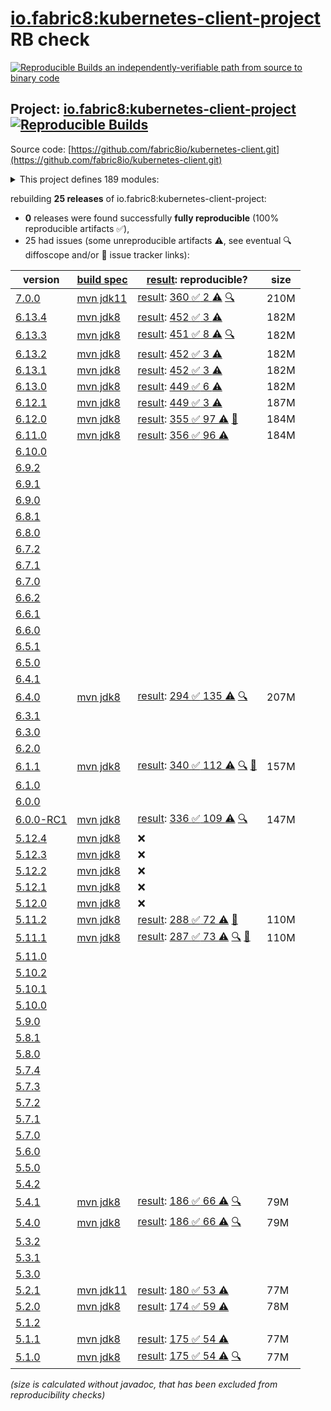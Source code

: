 [io.fabric8:kubernetes-client-project](https://central.sonatype.com/artifact/io.fabric8/kubernetes-client-project/versions) RB check
=======

[![Reproducible Builds](https://reproducible-builds.org/images/logos/rb.svg) an independently-verifiable path from source to binary code](https://reproducible-builds.org/)

## Project: [io.fabric8:kubernetes-client-project](https://central.sonatype.com/artifact/io.fabric8/kubernetes-client-project/versions) [![Reproducible Builds](https://img.shields.io/endpoint?url=https://raw.githubusercontent.com/jvm-repo-rebuild/reproducible-central/master/content/io/fabric8/kubernetes-client/badge.json)](https://github.com/jvm-repo-rebuild/reproducible-central/blob/master/content/io/fabric8/kubernetes-client/README.md)

Source code: [https://github.com/fabric8io/kubernetes-client.git](https://github.com/fabric8io/kubernetes-client.git)

<details><summary>This project defines 189 modules:</summary>

* [io.fabric8.java-generator:io.fabric8.java-generator.gradle.plugin](https://central.sonatype.com/artifact/io.fabric8.java-generator/io.fabric8.java-generator.gradle.plugin/overview)
* [io.fabric8.kubernetes:karaf](https://central.sonatype.com/artifact/io.fabric8.kubernetes/karaf/overview)
* [io.fabric8.kubernetes:kubernetes-karaf](https://central.sonatype.com/artifact/io.fabric8.kubernetes/kubernetes-karaf/overview)
* [io.fabric8.kubernetes:kubernetes-karaf-itests](https://central.sonatype.com/artifact/io.fabric8.kubernetes/kubernetes-karaf-itests/overview)
* [io.fabric8.kubernetes:platforms](https://central.sonatype.com/artifact/io.fabric8.kubernetes/platforms/overview)
* [io.fabric8:camel-k-client](https://central.sonatype.com/artifact/io.fabric8/camel-k-client/overview)
* [io.fabric8:camel-k-extension-pom](https://central.sonatype.com/artifact/io.fabric8/camel-k-extension-pom/overview)
* [io.fabric8:camel-k-mock](https://central.sonatype.com/artifact/io.fabric8/camel-k-mock/overview)
* [io.fabric8:camel-k-model-v1](https://central.sonatype.com/artifact/io.fabric8/camel-k-model-v1/overview)
* [io.fabric8:camel-k-model-v1alpha1](https://central.sonatype.com/artifact/io.fabric8/camel-k-model-v1alpha1/overview)
* [io.fabric8:camel-k-tests](https://central.sonatype.com/artifact/io.fabric8/camel-k-tests/overview)
* [io.fabric8:certmanager-client](https://central.sonatype.com/artifact/io.fabric8/certmanager-client/overview)
* [io.fabric8:certmanager-examples](https://central.sonatype.com/artifact/io.fabric8/certmanager-examples/overview)
* [io.fabric8:certmanager-extension-pom](https://central.sonatype.com/artifact/io.fabric8/certmanager-extension-pom/overview)
* [io.fabric8:certmanager-model](https://central.sonatype.com/artifact/io.fabric8/certmanager-model/overview)
* [io.fabric8:certmanager-model-v1](https://central.sonatype.com/artifact/io.fabric8/certmanager-model-v1/overview)
* [io.fabric8:certmanager-model-v1alpha2](https://central.sonatype.com/artifact/io.fabric8/certmanager-model-v1alpha2/overview)
* [io.fabric8:certmanager-model-v1alpha3](https://central.sonatype.com/artifact/io.fabric8/certmanager-model-v1alpha3/overview)
* [io.fabric8:certmanager-model-v1beta1](https://central.sonatype.com/artifact/io.fabric8/certmanager-model-v1beta1/overview)
* [io.fabric8:certmanager-server-mock](https://central.sonatype.com/artifact/io.fabric8/certmanager-server-mock/overview)
* [io.fabric8:certmanager-tests](https://central.sonatype.com/artifact/io.fabric8/certmanager-tests/overview)
* [io.fabric8:chaosmesh](https://central.sonatype.com/artifact/io.fabric8/chaosmesh/overview)
* [io.fabric8:chaosmesh-client](https://central.sonatype.com/artifact/io.fabric8/chaosmesh-client/overview)
* [io.fabric8:chaosmesh-examples](https://central.sonatype.com/artifact/io.fabric8/chaosmesh-examples/overview)
* [io.fabric8:chaosmesh-model](https://central.sonatype.com/artifact/io.fabric8/chaosmesh-model/overview)
* [io.fabric8:chaosmesh-server-mock](https://central.sonatype.com/artifact/io.fabric8/chaosmesh-server-mock/overview)
* [io.fabric8:chaosmesh-tests](https://central.sonatype.com/artifact/io.fabric8/chaosmesh-tests/overview)
* [io.fabric8:crd-generator](https://central.sonatype.com/artifact/io.fabric8/crd-generator/overview)
* [io.fabric8:crd-generator-api](https://central.sonatype.com/artifact/io.fabric8/crd-generator-api/overview)
* [io.fabric8:crd-generator-api-v2](https://central.sonatype.com/artifact/io.fabric8/crd-generator-api-v2/overview)
* [io.fabric8:crd-generator-apt](https://central.sonatype.com/artifact/io.fabric8/crd-generator-apt/overview)
* [io.fabric8:crd-generator-cli](https://central.sonatype.com/artifact/io.fabric8/crd-generator-cli/overview)
* [io.fabric8:crd-generator-collector](https://central.sonatype.com/artifact/io.fabric8/crd-generator-collector/overview)
* [io.fabric8:crd-generator-maven-plugin](https://central.sonatype.com/artifact/io.fabric8/crd-generator-maven-plugin/overview)
* [io.fabric8:crd-generator-parent](https://central.sonatype.com/artifact/io.fabric8/crd-generator-parent/overview)
* [io.fabric8:crd-generator-test](https://central.sonatype.com/artifact/io.fabric8/crd-generator-test/overview)
* [io.fabric8:crd-generator-test-apt](https://central.sonatype.com/artifact/io.fabric8/crd-generator-test-apt/overview)
* [io.fabric8:generator-annotations](https://central.sonatype.com/artifact/io.fabric8/generator-annotations/overview)
* [io.fabric8:istio-client](https://central.sonatype.com/artifact/io.fabric8/istio-client/overview)
* [io.fabric8:istio-examples](https://central.sonatype.com/artifact/io.fabric8/istio-examples/overview)
* [io.fabric8:istio-extension-pom](https://central.sonatype.com/artifact/io.fabric8/istio-extension-pom/overview)
* [io.fabric8:istio-model](https://central.sonatype.com/artifact/io.fabric8/istio-model/overview)
* [io.fabric8:istio-model-v1alpha3](https://central.sonatype.com/artifact/io.fabric8/istio-model-v1alpha3/overview)
* [io.fabric8:istio-model-v1beta1](https://central.sonatype.com/artifact/io.fabric8/istio-model-v1beta1/overview)
* [io.fabric8:istio-server-mock](https://central.sonatype.com/artifact/io.fabric8/istio-server-mock/overview)
* [io.fabric8:istio-tests](https://central.sonatype.com/artifact/io.fabric8/istio-tests/overview)
* [io.fabric8:java-generator-benchmark](https://central.sonatype.com/artifact/io.fabric8/java-generator-benchmark/overview)
* [io.fabric8:java-generator-cli](https://central.sonatype.com/artifact/io.fabric8/java-generator-cli/overview)
* [io.fabric8:java-generator-core](https://central.sonatype.com/artifact/io.fabric8/java-generator-core/overview)
* [io.fabric8:java-generator-integration-tests](https://central.sonatype.com/artifact/io.fabric8/java-generator-integration-tests/overview)
* [io.fabric8:java-generator-maven-plugin](https://central.sonatype.com/artifact/io.fabric8/java-generator-maven-plugin/overview)
* [io.fabric8:java-generator-parent](https://central.sonatype.com/artifact/io.fabric8/java-generator-parent/overview)
* [io.fabric8:knative-client](https://central.sonatype.com/artifact/io.fabric8/knative-client/overview)
* [io.fabric8:knative-examples](https://central.sonatype.com/artifact/io.fabric8/knative-examples/overview)
* [io.fabric8:knative-extension-pom](https://central.sonatype.com/artifact/io.fabric8/knative-extension-pom/overview)
* [io.fabric8:knative-mock](https://central.sonatype.com/artifact/io.fabric8/knative-mock/overview)
* [io.fabric8:knative-model](https://central.sonatype.com/artifact/io.fabric8/knative-model/overview)
* [io.fabric8:knative-tests](https://central.sonatype.com/artifact/io.fabric8/knative-tests/overview)
* [io.fabric8:kube-api-test](https://central.sonatype.com/artifact/io.fabric8/kube-api-test/overview)
* [io.fabric8:kube-api-test-client-inject](https://central.sonatype.com/artifact/io.fabric8/kube-api-test-client-inject/overview)
* [io.fabric8:kube-api-test-parent](https://central.sonatype.com/artifact/io.fabric8/kube-api-test-parent/overview)
* [io.fabric8:kubernetes-client](https://central.sonatype.com/artifact/io.fabric8/kubernetes-client/overview)
* [io.fabric8:kubernetes-client-api](https://central.sonatype.com/artifact/io.fabric8/kubernetes-client-api/overview)
* [io.fabric8:kubernetes-client-deps-compatibility-tests](https://central.sonatype.com/artifact/io.fabric8/kubernetes-client-deps-compatibility-tests/overview)
* [io.fabric8:kubernetes-client-init-bc-fips](https://central.sonatype.com/artifact/io.fabric8/kubernetes-client-init-bc-fips/overview)
* [io.fabric8:kubernetes-client-project](https://central.sonatype.com/artifact/io.fabric8/kubernetes-client-project/overview)
* [io.fabric8:kubernetes-examples](https://central.sonatype.com/artifact/io.fabric8/kubernetes-examples/overview)
* [io.fabric8:kubernetes-extensions](https://central.sonatype.com/artifact/io.fabric8/kubernetes-extensions/overview)
* [io.fabric8:kubernetes-httpclient-jdk](https://central.sonatype.com/artifact/io.fabric8/kubernetes-httpclient-jdk/overview)
* [io.fabric8:kubernetes-httpclient-jetty](https://central.sonatype.com/artifact/io.fabric8/kubernetes-httpclient-jetty/overview)
* [io.fabric8:kubernetes-httpclient-okhttp](https://central.sonatype.com/artifact/io.fabric8/kubernetes-httpclient-okhttp/overview)
* [io.fabric8:kubernetes-httpclient-vertx](https://central.sonatype.com/artifact/io.fabric8/kubernetes-httpclient-vertx/overview)
* [io.fabric8:kubernetes-junit-jupiter](https://central.sonatype.com/artifact/io.fabric8/kubernetes-junit-jupiter/overview)
* [io.fabric8:kubernetes-junit-jupiter-autodetected](https://central.sonatype.com/artifact/io.fabric8/kubernetes-junit-jupiter-autodetected/overview)
* [io.fabric8:kubernetes-log4j](https://central.sonatype.com/artifact/io.fabric8/kubernetes-log4j/overview)
* [io.fabric8:kubernetes-model](https://central.sonatype.com/artifact/io.fabric8/kubernetes-model/overview)
* [io.fabric8:kubernetes-model-admissionregistration](https://central.sonatype.com/artifact/io.fabric8/kubernetes-model-admissionregistration/overview)
* [io.fabric8:kubernetes-model-apiextensions](https://central.sonatype.com/artifact/io.fabric8/kubernetes-model-apiextensions/overview)
* [io.fabric8:kubernetes-model-apps](https://central.sonatype.com/artifact/io.fabric8/kubernetes-model-apps/overview)
* [io.fabric8:kubernetes-model-autoscaling](https://central.sonatype.com/artifact/io.fabric8/kubernetes-model-autoscaling/overview)
* [io.fabric8:kubernetes-model-batch](https://central.sonatype.com/artifact/io.fabric8/kubernetes-model-batch/overview)
* [io.fabric8:kubernetes-model-certificates](https://central.sonatype.com/artifact/io.fabric8/kubernetes-model-certificates/overview)
* [io.fabric8:kubernetes-model-common](https://central.sonatype.com/artifact/io.fabric8/kubernetes-model-common/overview)
* [io.fabric8:kubernetes-model-coordination](https://central.sonatype.com/artifact/io.fabric8/kubernetes-model-coordination/overview)
* [io.fabric8:kubernetes-model-core](https://central.sonatype.com/artifact/io.fabric8/kubernetes-model-core/overview)
* [io.fabric8:kubernetes-model-discovery](https://central.sonatype.com/artifact/io.fabric8/kubernetes-model-discovery/overview)
* [io.fabric8:kubernetes-model-events](https://central.sonatype.com/artifact/io.fabric8/kubernetes-model-events/overview)
* [io.fabric8:kubernetes-model-extensions](https://central.sonatype.com/artifact/io.fabric8/kubernetes-model-extensions/overview)
* [io.fabric8:kubernetes-model-flowcontrol](https://central.sonatype.com/artifact/io.fabric8/kubernetes-model-flowcontrol/overview)
* [io.fabric8:kubernetes-model-gatewayapi](https://central.sonatype.com/artifact/io.fabric8/kubernetes-model-gatewayapi/overview)
* [io.fabric8:kubernetes-model-generator](https://central.sonatype.com/artifact/io.fabric8/kubernetes-model-generator/overview)
* [io.fabric8:kubernetes-model-jsonschema2pojo](https://central.sonatype.com/artifact/io.fabric8/kubernetes-model-jsonschema2pojo/overview)
* [io.fabric8:kubernetes-model-kustomize](https://central.sonatype.com/artifact/io.fabric8/kubernetes-model-kustomize/overview)
* [io.fabric8:kubernetes-model-metrics](https://central.sonatype.com/artifact/io.fabric8/kubernetes-model-metrics/overview)
* [io.fabric8:kubernetes-model-networking](https://central.sonatype.com/artifact/io.fabric8/kubernetes-model-networking/overview)
* [io.fabric8:kubernetes-model-node](https://central.sonatype.com/artifact/io.fabric8/kubernetes-model-node/overview)
* [io.fabric8:kubernetes-model-policy](https://central.sonatype.com/artifact/io.fabric8/kubernetes-model-policy/overview)
* [io.fabric8:kubernetes-model-rbac](https://central.sonatype.com/artifact/io.fabric8/kubernetes-model-rbac/overview)
* [io.fabric8:kubernetes-model-resource](https://central.sonatype.com/artifact/io.fabric8/kubernetes-model-resource/overview)
* [io.fabric8:kubernetes-model-scheduling](https://central.sonatype.com/artifact/io.fabric8/kubernetes-model-scheduling/overview)
* [io.fabric8:kubernetes-model-storageclass](https://central.sonatype.com/artifact/io.fabric8/kubernetes-model-storageclass/overview)
* [io.fabric8:kubernetes-model-validator](https://central.sonatype.com/artifact/io.fabric8/kubernetes-model-validator/overview)
* [io.fabric8:kubernetes-openshift-uberjar](https://central.sonatype.com/artifact/io.fabric8/kubernetes-openshift-uberjar/overview)
* [io.fabric8:kubernetes-server-mock](https://central.sonatype.com/artifact/io.fabric8/kubernetes-server-mock/overview)
* [io.fabric8:kubernetes-test](https://central.sonatype.com/artifact/io.fabric8/kubernetes-test/overview)
* [io.fabric8:mockwebserver](https://central.sonatype.com/artifact/io.fabric8/mockwebserver/overview)
* [io.fabric8:model-annotator](https://central.sonatype.com/artifact/io.fabric8/model-annotator/overview)
* [io.fabric8:open-cluster-management](https://central.sonatype.com/artifact/io.fabric8/open-cluster-management/overview)
* [io.fabric8:open-cluster-management-agent-model](https://central.sonatype.com/artifact/io.fabric8/open-cluster-management-agent-model/overview)
* [io.fabric8:open-cluster-management-apps-model](https://central.sonatype.com/artifact/io.fabric8/open-cluster-management-apps-model/overview)
* [io.fabric8:open-cluster-management-client](https://central.sonatype.com/artifact/io.fabric8/open-cluster-management-client/overview)
* [io.fabric8:open-cluster-management-cluster-model](https://central.sonatype.com/artifact/io.fabric8/open-cluster-management-cluster-model/overview)
* [io.fabric8:open-cluster-management-discovery-model](https://central.sonatype.com/artifact/io.fabric8/open-cluster-management-discovery-model/overview)
* [io.fabric8:open-cluster-management-model](https://central.sonatype.com/artifact/io.fabric8/open-cluster-management-model/overview)
* [io.fabric8:open-cluster-management-observability-model](https://central.sonatype.com/artifact/io.fabric8/open-cluster-management-observability-model/overview)
* [io.fabric8:open-cluster-management-operator-model](https://central.sonatype.com/artifact/io.fabric8/open-cluster-management-operator-model/overview)
* [io.fabric8:open-cluster-management-placementruleapps-model](https://central.sonatype.com/artifact/io.fabric8/open-cluster-management-placementruleapps-model/overview)
* [io.fabric8:open-cluster-management-policy-model](https://central.sonatype.com/artifact/io.fabric8/open-cluster-management-policy-model/overview)
* [io.fabric8:open-cluster-management-search-model](https://central.sonatype.com/artifact/io.fabric8/open-cluster-management-search-model/overview)
* [io.fabric8:open-cluster-management-server-mock](https://central.sonatype.com/artifact/io.fabric8/open-cluster-management-server-mock/overview)
* [io.fabric8:open-cluster-management-tests](https://central.sonatype.com/artifact/io.fabric8/open-cluster-management-tests/overview)
* [io.fabric8:open-virtual-networking](https://central.sonatype.com/artifact/io.fabric8/open-virtual-networking/overview)
* [io.fabric8:open-virtual-networking-client](https://central.sonatype.com/artifact/io.fabric8/open-virtual-networking-client/overview)
* [io.fabric8:open-virtual-networking-model-v1](https://central.sonatype.com/artifact/io.fabric8/open-virtual-networking-model-v1/overview)
* [io.fabric8:open-virtual-networking-tests](https://central.sonatype.com/artifact/io.fabric8/open-virtual-networking-tests/overview)
* [io.fabric8:openclustermanagement-examples](https://central.sonatype.com/artifact/io.fabric8/openclustermanagement-examples/overview)
* [io.fabric8:openshift-client](https://central.sonatype.com/artifact/io.fabric8/openshift-client/overview)
* [io.fabric8:openshift-client-api](https://central.sonatype.com/artifact/io.fabric8/openshift-client-api/overview)
* [io.fabric8:openshift-model](https://central.sonatype.com/artifact/io.fabric8/openshift-model/overview)
* [io.fabric8:openshift-model-autoscaling](https://central.sonatype.com/artifact/io.fabric8/openshift-model-autoscaling/overview)
* [io.fabric8:openshift-model-clusterautoscaling](https://central.sonatype.com/artifact/io.fabric8/openshift-model-clusterautoscaling/overview)
* [io.fabric8:openshift-model-config](https://central.sonatype.com/artifact/io.fabric8/openshift-model-config/overview)
* [io.fabric8:openshift-model-console](https://central.sonatype.com/artifact/io.fabric8/openshift-model-console/overview)
* [io.fabric8:openshift-model-hive](https://central.sonatype.com/artifact/io.fabric8/openshift-model-hive/overview)
* [io.fabric8:openshift-model-installer](https://central.sonatype.com/artifact/io.fabric8/openshift-model-installer/overview)
* [io.fabric8:openshift-model-machine](https://central.sonatype.com/artifact/io.fabric8/openshift-model-machine/overview)
* [io.fabric8:openshift-model-machineconfig](https://central.sonatype.com/artifact/io.fabric8/openshift-model-machineconfig/overview)
* [io.fabric8:openshift-model-machineconfiguration](https://central.sonatype.com/artifact/io.fabric8/openshift-model-machineconfiguration/overview)
* [io.fabric8:openshift-model-miscellaneous](https://central.sonatype.com/artifact/io.fabric8/openshift-model-miscellaneous/overview)
* [io.fabric8:openshift-model-monitoring](https://central.sonatype.com/artifact/io.fabric8/openshift-model-monitoring/overview)
* [io.fabric8:openshift-model-operator](https://central.sonatype.com/artifact/io.fabric8/openshift-model-operator/overview)
* [io.fabric8:openshift-model-operatorhub](https://central.sonatype.com/artifact/io.fabric8/openshift-model-operatorhub/overview)
* [io.fabric8:openshift-model-storageversionmigrator](https://central.sonatype.com/artifact/io.fabric8/openshift-model-storageversionmigrator/overview)
* [io.fabric8:openshift-model-tuned](https://central.sonatype.com/artifact/io.fabric8/openshift-model-tuned/overview)
* [io.fabric8:openshift-model-whereabouts](https://central.sonatype.com/artifact/io.fabric8/openshift-model-whereabouts/overview)
* [io.fabric8:openshift-server-mock](https://central.sonatype.com/artifact/io.fabric8/openshift-server-mock/overview)
* [io.fabric8:ovn](https://central.sonatype.com/artifact/io.fabric8/ovn/overview)
* [io.fabric8:ovn-client](https://central.sonatype.com/artifact/io.fabric8/ovn-client/overview)
* [io.fabric8:ovn-model](https://central.sonatype.com/artifact/io.fabric8/ovn-model/overview)
* [io.fabric8:ovn-tests](https://central.sonatype.com/artifact/io.fabric8/ovn-tests/overview)
* [io.fabric8:service-catalog](https://central.sonatype.com/artifact/io.fabric8/service-catalog/overview)
* [io.fabric8:service-catalog-examples](https://central.sonatype.com/artifact/io.fabric8/service-catalog-examples/overview)
* [io.fabric8:servicecatalog-client](https://central.sonatype.com/artifact/io.fabric8/servicecatalog-client/overview)
* [io.fabric8:servicecatalog-model](https://central.sonatype.com/artifact/io.fabric8/servicecatalog-model/overview)
* [io.fabric8:servicecatalog-server-mock](https://central.sonatype.com/artifact/io.fabric8/servicecatalog-server-mock/overview)
* [io.fabric8:servicecatalog-tests](https://central.sonatype.com/artifact/io.fabric8/servicecatalog-tests/overview)
* [io.fabric8:tekton-client](https://central.sonatype.com/artifact/io.fabric8/tekton-client/overview)
* [io.fabric8:tekton-examples](https://central.sonatype.com/artifact/io.fabric8/tekton-examples/overview)
* [io.fabric8:tekton-extension-pom](https://central.sonatype.com/artifact/io.fabric8/tekton-extension-pom/overview)
* [io.fabric8:tekton-mock](https://central.sonatype.com/artifact/io.fabric8/tekton-mock/overview)
* [io.fabric8:tekton-model](https://central.sonatype.com/artifact/io.fabric8/tekton-model/overview)
* [io.fabric8:tekton-model-triggers](https://central.sonatype.com/artifact/io.fabric8/tekton-model-triggers/overview)
* [io.fabric8:tekton-model-triggers-v1alpha1](https://central.sonatype.com/artifact/io.fabric8/tekton-model-triggers-v1alpha1/overview)
* [io.fabric8:tekton-model-triggers-v1beta1](https://central.sonatype.com/artifact/io.fabric8/tekton-model-triggers-v1beta1/overview)
* [io.fabric8:tekton-model-v1](https://central.sonatype.com/artifact/io.fabric8/tekton-model-v1/overview)
* [io.fabric8:tekton-model-v1alpha1](https://central.sonatype.com/artifact/io.fabric8/tekton-model-v1alpha1/overview)
* [io.fabric8:tekton-model-v1beta1](https://central.sonatype.com/artifact/io.fabric8/tekton-model-v1beta1/overview)
* [io.fabric8:tekton-tests](https://central.sonatype.com/artifact/io.fabric8/tekton-tests/overview)
* [io.fabric8:verticalpodautoscaler-client](https://central.sonatype.com/artifact/io.fabric8/verticalpodautoscaler-client/overview)
* [io.fabric8:verticalpodautoscaler-examples](https://central.sonatype.com/artifact/io.fabric8/verticalpodautoscaler-examples/overview)
* [io.fabric8:verticalpodautoscaler-extension-pom](https://central.sonatype.com/artifact/io.fabric8/verticalpodautoscaler-extension-pom/overview)
* [io.fabric8:verticalpodautoscaler-model](https://central.sonatype.com/artifact/io.fabric8/verticalpodautoscaler-model/overview)
* [io.fabric8:verticalpodautoscaler-model-v1](https://central.sonatype.com/artifact/io.fabric8/verticalpodautoscaler-model-v1/overview)
* [io.fabric8:verticalpodautoscaler-server-mock](https://central.sonatype.com/artifact/io.fabric8/verticalpodautoscaler-server-mock/overview)
* [io.fabric8:verticalpodautoscaler-tests](https://central.sonatype.com/artifact/io.fabric8/verticalpodautoscaler-tests/overview)
* [io.fabric8:volcano-client](https://central.sonatype.com/artifact/io.fabric8/volcano-client/overview)
* [io.fabric8:volcano-examples](https://central.sonatype.com/artifact/io.fabric8/volcano-examples/overview)
* [io.fabric8:volcano-extension-pom](https://central.sonatype.com/artifact/io.fabric8/volcano-extension-pom/overview)
* [io.fabric8:volcano-model](https://central.sonatype.com/artifact/io.fabric8/volcano-model/overview)
* [io.fabric8:volcano-model-v1beta1](https://central.sonatype.com/artifact/io.fabric8/volcano-model-v1beta1/overview)
* [io.fabric8:volcano-server-mock](https://central.sonatype.com/artifact/io.fabric8/volcano-server-mock/overview)
* [io.fabric8:volcano-tests](https://central.sonatype.com/artifact/io.fabric8/volcano-tests/overview)
* [io.fabric8:volumesnapshot](https://central.sonatype.com/artifact/io.fabric8/volumesnapshot/overview)
* [io.fabric8:volumesnapshot-client](https://central.sonatype.com/artifact/io.fabric8/volumesnapshot-client/overview)
* [io.fabric8:volumesnapshot-examples](https://central.sonatype.com/artifact/io.fabric8/volumesnapshot-examples/overview)
* [io.fabric8:volumesnapshot-model](https://central.sonatype.com/artifact/io.fabric8/volumesnapshot-model/overview)
* [io.fabric8:volumesnapshot-server-mock](https://central.sonatype.com/artifact/io.fabric8/volumesnapshot-server-mock/overview)
* [io.fabric8:volumesnapshot-tests](https://central.sonatype.com/artifact/io.fabric8/volumesnapshot-tests/overview)
* [io.fabric8:zjsonpatch](https://central.sonatype.com/artifact/io.fabric8/zjsonpatch/overview)
</details>

rebuilding **25 releases** of io.fabric8:kubernetes-client-project:
- **0** releases were found successfully **fully reproducible** (100% reproducible artifacts :white_check_mark:),
- 25 had issues (some unreproducible artifacts :warning:, see eventual :mag: diffoscope and/or :memo: issue tracker links):

| version | [build spec](/BUILDSPEC.md) | [result](https://reproducible-builds.org/docs/jvm/): reproducible? | size |
| -- | --------- | ------ | -- |
| [7.0.0](https://central.sonatype.com/artifact/io.fabric8/kubernetes-client-project/7.0.0/pom) | [mvn jdk11](kubernetes-client-7.0.0.buildspec) | [result](kubernetes-client-project-7.0.0.buildinfo): [360 :white_check_mark:  2 :warning:](kubernetes-client-project-7.0.0.buildcompare) [:mag:](kubernetes-client-project-7.0.0.diffoscope) | 210M |
| [6.13.4](https://central.sonatype.com/artifact/io.fabric8/kubernetes-client-project/6.13.4/pom) | [mvn jdk8](kubernetes-client-6.13.4.buildspec) | [result](kubernetes-client-project-6.13.4.buildinfo): [452 :white_check_mark:  3 :warning:](kubernetes-client-project-6.13.4.buildcompare) | 182M |
| [6.13.3](https://central.sonatype.com/artifact/io.fabric8/kubernetes-client-project/6.13.3/pom) | [mvn jdk8](kubernetes-client-6.13.3.buildspec) | [result](kubernetes-client-project-6.13.3.buildinfo): [451 :white_check_mark:  8 :warning:](kubernetes-client-project-6.13.3.buildcompare) [:mag:](kubernetes-client-project-6.13.3.diffoscope) | 182M |
| [6.13.2](https://central.sonatype.com/artifact/io.fabric8/kubernetes-client-project/6.13.2/pom) | [mvn jdk8](kubernetes-client-6.13.2.buildspec) | [result](kubernetes-client-project-6.13.2.buildinfo): [452 :white_check_mark:  3 :warning:](kubernetes-client-project-6.13.2.buildcompare) | 182M |
| [6.13.1](https://central.sonatype.com/artifact/io.fabric8/kubernetes-client-project/6.13.1/pom) | [mvn jdk8](kubernetes-client-6.13.1.buildspec) | [result](kubernetes-client-project-6.13.1.buildinfo): [452 :white_check_mark:  3 :warning:](kubernetes-client-project-6.13.1.buildcompare) | 182M |
| [6.13.0](https://central.sonatype.com/artifact/io.fabric8/kubernetes-client-project/6.13.0/pom) | [mvn jdk8](kubernetes-client-6.13.0.buildspec) | [result](kubernetes-client-project-6.13.0.buildinfo): [449 :white_check_mark:  6 :warning:](kubernetes-client-project-6.13.0.buildcompare) | 182M |
| [6.12.1](https://central.sonatype.com/artifact/io.fabric8/kubernetes-client-project/6.12.1/pom) | [mvn jdk8](kubernetes-client-6.12.1.buildspec) | [result](kubernetes-client-project-6.12.1.buildinfo): [449 :white_check_mark:  3 :warning:](kubernetes-client-project-6.12.1.buildcompare) | 187M |
| [6.12.0](https://central.sonatype.com/artifact/io.fabric8/kubernetes-client-project/6.12.0/pom) | [mvn jdk8](kubernetes-client-6.12.0.buildspec) | [result](kubernetes-client-project-6.12.0.buildinfo): [355 :white_check_mark:  97 :warning:](kubernetes-client-project-6.12.0.buildcompare) [:memo:](https://github.com/fabric8io/kubernetes-client/commit/3c889e7752fa2b841c8764a62c1754df0bdf963f#diff-9c5fb3d1b7e3b0f54bc5c4182965c4fe1f9023d449017cece3005d3f90e8e4d8L167) | 184M |
| [6.11.0](https://central.sonatype.com/artifact/io.fabric8/kubernetes-client-project/6.11.0/pom) | [mvn jdk8](kubernetes-client-6.11.0.buildspec) | [result](kubernetes-client-project-6.11.0.buildinfo): [356 :white_check_mark:  96 :warning:](kubernetes-client-project-6.11.0.buildcompare) | 184M |
| [6.10.0](https://central.sonatype.com/artifact/io.fabric8/kubernetes-client-project/6.10.0/pom) | | | |
| [6.9.2](https://central.sonatype.com/artifact/io.fabric8/kubernetes-client-project/6.9.2/pom) | | | |
| [6.9.1](https://central.sonatype.com/artifact/io.fabric8/kubernetes-client-project/6.9.1/pom) | | | |
| [6.9.0](https://central.sonatype.com/artifact/io.fabric8/kubernetes-client-project/6.9.0/pom) | | | |
| [6.8.1](https://central.sonatype.com/artifact/io.fabric8/kubernetes-client-project/6.8.1/pom) | | | |
| [6.8.0](https://central.sonatype.com/artifact/io.fabric8/kubernetes-client-project/6.8.0/pom) | | | |
| [6.7.2](https://central.sonatype.com/artifact/io.fabric8/kubernetes-client-project/6.7.2/pom) | | | |
| [6.7.1](https://central.sonatype.com/artifact/io.fabric8/kubernetes-client-project/6.7.1/pom) | | | |
| [6.7.0](https://central.sonatype.com/artifact/io.fabric8/kubernetes-client-project/6.7.0/pom) | | | |
| [6.6.2](https://central.sonatype.com/artifact/io.fabric8/kubernetes-client-project/6.6.2/pom) | | | |
| [6.6.1](https://central.sonatype.com/artifact/io.fabric8/kubernetes-client-project/6.6.1/pom) | | | |
| [6.6.0](https://central.sonatype.com/artifact/io.fabric8/kubernetes-client-project/6.6.0/pom) | | | |
| [6.5.1](https://central.sonatype.com/artifact/io.fabric8/kubernetes-client-project/6.5.1/pom) | | | |
| [6.5.0](https://central.sonatype.com/artifact/io.fabric8/kubernetes-client-project/6.5.0/pom) | | | |
| [6.4.1](https://central.sonatype.com/artifact/io.fabric8/kubernetes-client-project/6.4.1/pom) | | | |
| [6.4.0](https://central.sonatype.com/artifact/io.fabric8/kubernetes-client-project/6.4.0/pom) | [mvn jdk8](kubernetes-client-6.4.0.buildspec) | [result](kubernetes-client-project-6.4.0.buildinfo): [294 :white_check_mark:  135 :warning:](kubernetes-client-project-6.4.0.buildcompare) [:mag:](kubernetes-client-project-6.4.0.diffoscope) | 207M |
| [6.3.1](https://central.sonatype.com/artifact/io.fabric8/kubernetes-client-project/6.3.1/pom) | | | |
| [6.3.0](https://central.sonatype.com/artifact/io.fabric8/kubernetes-client-project/6.3.0/pom) | | | |
| [6.2.0](https://central.sonatype.com/artifact/io.fabric8/kubernetes-client-project/6.2.0/pom) | | | |
| [6.1.1](https://central.sonatype.com/artifact/io.fabric8/kubernetes-client-project/6.1.1/pom) | [mvn jdk8](kubernetes-client-6.1.1.buildspec) | [result](kubernetes-client-project-6.1.1.buildinfo): [340 :white_check_mark:  112 :warning:](kubernetes-client-project-6.1.1.buildcompare) [:mag:](kubernetes-client-project-6.1.1.diffoscope) [:memo:](https://github.com/fabric8io/kubernetes-client/issues/4380) | 157M |
| [6.1.0](https://central.sonatype.com/artifact/io.fabric8/kubernetes-client-project/6.1.0/pom) | | | |
| [6.0.0](https://central.sonatype.com/artifact/io.fabric8/kubernetes-client-project/6.0.0/pom) | | | |
| [6.0.0-RC1](https://central.sonatype.com/artifact/io.fabric8/kubernetes-client-project/6.0.0-RC1/pom) | [mvn jdk8](kubernetes-client-6.0.0-RC1.buildspec) | [result](kubernetes-client-project-6.0.0-RC1.buildinfo): [336 :white_check_mark:  109 :warning:](kubernetes-client-project-6.0.0-RC1.buildcompare) [:mag:](kubernetes-client-project-6.0.0-RC1.diffoscope) | 147M |
| [5.12.4](https://central.sonatype.com/artifact/io.fabric8/kubernetes-client-project/5.12.4/pom) | [mvn jdk8](kubernetes-client-5.12.4.buildspec) | :x: | |
| [5.12.3](https://central.sonatype.com/artifact/io.fabric8/kubernetes-client-project/5.12.3/pom) | [mvn jdk8](kubernetes-client-5.12.3.buildspec) | :x: | |
| [5.12.2](https://central.sonatype.com/artifact/io.fabric8/kubernetes-client-project/5.12.2/pom) | [mvn jdk8](kubernetes-client-5.12.2.buildspec) | :x: | |
| [5.12.1](https://central.sonatype.com/artifact/io.fabric8/kubernetes-client-project/5.12.1/pom) | [mvn jdk8](kubernetes-client-5.12.1.buildspec) | :x: | |
| [5.12.0](https://central.sonatype.com/artifact/io.fabric8/kubernetes-client-project/5.12.0/pom) | [mvn jdk8](kubernetes-client-5.12.0.buildspec) | :x: | |
| [5.11.2](https://central.sonatype.com/artifact/io.fabric8/kubernetes-client-project/5.11.2/pom) | [mvn jdk8](kubernetes-client-5.11.2.buildspec) | [result](kubernetes-client-project-5.11.2.buildinfo): [288 :white_check_mark:  72 :warning:](kubernetes-client-project-5.11.2.buildcompare) [:memo:](https://github.com/fabric8io/kubernetes-client/commit/52d2445f042215d6e89e0514bd43c44ae193ac63) | 110M |
| [5.11.1](https://central.sonatype.com/artifact/io.fabric8/kubernetes-client-project/5.11.1/pom) | [mvn jdk8](kubernetes-client-5.11.1.buildspec) | [result](kubernetes-client-project-5.11.1.buildinfo): [287 :white_check_mark:  73 :warning:](kubernetes-client-project-5.11.1.buildcompare) [:mag:](kubernetes-client-project-5.11.1.diffoscope) [:memo:](https://github.com/fabric8io/kubernetes-client/commit/52d2445f042215d6e89e0514bd43c44ae193ac63) | 110M |
| [5.11.0](https://central.sonatype.com/artifact/io.fabric8/kubernetes-client-project/5.11.0/pom) | | | |
| [5.10.2](https://central.sonatype.com/artifact/io.fabric8/kubernetes-client-project/5.10.2/pom) | | | |
| [5.10.1](https://central.sonatype.com/artifact/io.fabric8/kubernetes-client-project/5.10.1/pom) | | | |
| [5.10.0](https://central.sonatype.com/artifact/io.fabric8/kubernetes-client-project/5.10.0/pom) | | | |
| [5.9.0](https://central.sonatype.com/artifact/io.fabric8/kubernetes-client-project/5.9.0/pom) | | | |
| [5.8.1](https://central.sonatype.com/artifact/io.fabric8/kubernetes-client-project/5.8.1/pom) | | | |
| [5.8.0](https://central.sonatype.com/artifact/io.fabric8/kubernetes-client-project/5.8.0/pom) | | | |
| [5.7.4](https://central.sonatype.com/artifact/io.fabric8/kubernetes-client-project/5.7.4/pom) | | | |
| [5.7.3](https://central.sonatype.com/artifact/io.fabric8/kubernetes-client-project/5.7.3/pom) | | | |
| [5.7.2](https://central.sonatype.com/artifact/io.fabric8/kubernetes-client-project/5.7.2/pom) | | | |
| [5.7.1](https://central.sonatype.com/artifact/io.fabric8/kubernetes-client-project/5.7.1/pom) | | | |
| [5.7.0](https://central.sonatype.com/artifact/io.fabric8/kubernetes-client-project/5.7.0/pom) | | | |
| [5.6.0](https://central.sonatype.com/artifact/io.fabric8/kubernetes-client-project/5.6.0/pom) | | | |
| [5.5.0](https://central.sonatype.com/artifact/io.fabric8/kubernetes-client-project/5.5.0/pom) | | | |
| [5.4.2](https://central.sonatype.com/artifact/io.fabric8/kubernetes-client-project/5.4.2/pom) | | | |
| [5.4.1](https://central.sonatype.com/artifact/io.fabric8/kubernetes-client-project/5.4.1/pom) | [mvn jdk8](kubernetes-client-5.4.1.buildspec) | [result](kubernetes-client-project-5.4.1.buildinfo): [186 :white_check_mark:  66 :warning:](kubernetes-client-project-5.4.1.buildcompare) [:mag:](kubernetes-client-project-5.4.1.diffoscope) | 79M |
| [5.4.0](https://central.sonatype.com/artifact/io.fabric8/kubernetes-client-project/5.4.0/pom) | [mvn jdk8](kubernetes-client-5.4.0.buildspec) | [result](kubernetes-client-project-5.4.0.buildinfo): [186 :white_check_mark:  66 :warning:](kubernetes-client-project-5.4.0.buildcompare) [:mag:](kubernetes-client-project-5.4.0.diffoscope) | 79M |
| [5.3.2](https://central.sonatype.com/artifact/io.fabric8/kubernetes-client-project/5.3.2/pom) | | | |
| [5.3.1](https://central.sonatype.com/artifact/io.fabric8/kubernetes-client-project/5.3.1/pom) | | | |
| [5.3.0](https://central.sonatype.com/artifact/io.fabric8/kubernetes-client-project/5.3.0/pom) | | | |
| [5.2.1](https://central.sonatype.com/artifact/io.fabric8/kubernetes-client-project/5.2.1/pom) | [mvn jdk11](kubernetes-client-5.2.1.buildspec) | [result](kubernetes-client-project-5.2.1.buildinfo): [180 :white_check_mark:  53 :warning:](kubernetes-client-project-5.2.1.buildcompare) | 77M |
| [5.2.0](https://central.sonatype.com/artifact/io.fabric8/kubernetes-client-project/5.2.0/pom) | [mvn jdk8](kubernetes-client-5.2.0.buildspec) | [result](kubernetes-client-project-5.2.0.buildinfo): [174 :white_check_mark:  59 :warning:](kubernetes-client-project-5.2.0.buildcompare) | 78M |
| [5.1.2](https://central.sonatype.com/artifact/io.fabric8/kubernetes-client-project/5.1.2/pom) | | | |
| [5.1.1](https://central.sonatype.com/artifact/io.fabric8/kubernetes-client-project/5.1.1/pom) | [mvn jdk8](kubernetes-client-5.1.1.buildspec) | [result](kubernetes-client-project-5.1.1.buildinfo): [175 :white_check_mark:  54 :warning:](kubernetes-client-project-5.1.1.buildcompare) | 77M |
| [5.1.0](https://central.sonatype.com/artifact/io.fabric8/kubernetes-client-project/5.1.0/pom) | [mvn jdk8](kubernetes-client-5.1.0.buildspec) | [result](kubernetes-client-project-5.1.0.buildinfo): [175 :white_check_mark:  54 :warning:](kubernetes-client-project-5.1.0.buildcompare) [:mag:](https://github.com/jvm-repo-rebuild/reproducible-central/blob/master/content/io/fabric8/kubernetes-client/kubernetes-client-project-5.1.0.diffoscope) | 77M |

<i>(size is calculated without javadoc, that has been excluded from reproducibility checks)</i>
